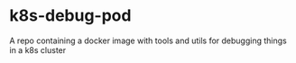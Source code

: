 # k8s-debug-pod
A repo containing a docker image with tools and utils for debugging things in a k8s cluster
